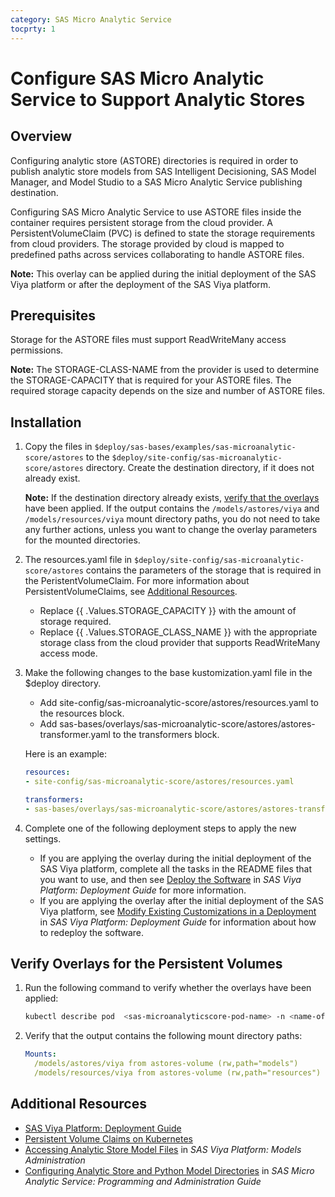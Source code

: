 ```yaml
---
category: SAS Micro Analytic Service
tocprty: 1
---
```


# Configure SAS Micro Analytic Service to Support Analytic Stores
                  
## Overview

Configuring analytic store (ASTORE) directories is required in order to publish analytic store models from SAS Intelligent Decisioning, SAS Model Manager, and Model Studio to a SAS Micro Analytic Service publishing destination.

Configuring SAS Micro Analytic Service to use ASTORE files inside the container requires persistent storage from the cloud provider. A PersistentVolumeClaim (PVC) is defined to state the storage requirements from cloud providers. The storage provided by cloud is mapped to predefined paths across services collaborating to handle ASTORE files.

**Note:** This overlay can be applied during the initial deployment of the SAS Viya platform or after the deployment of the SAS Viya platform.


## Prerequisites

Storage for the ASTORE files must support ReadWriteMany access permissions.

**Note:** The STORAGE-CLASS-NAME from the provider is used to determine the STORAGE-CAPACITY that is required for your ASTORE files. The required storage capacity depends on the size and number of ASTORE files.

## Installation

1. Copy the files in `$deploy/sas-bases/examples/sas-microanalytic-score/astores` to the `$deploy/site-config/sas-microanalytic-score/astores` directory. Create the destination directory, if it does not already exist.

   **Note:** If the destination directory already exists, [verify that the overlays](#verify-overlays-for-the-persistent-volumes) have been applied. 
   If the output contains the `/models/astores/viya` and `/models/resources/viya` mount directory paths, you do not need to take any further actions, unless you want to change the overlay parameters for the mounted directories.
   
2. The resources.yaml file in `$deploy/site-config/sas-microanalytic-score/astores` contains the parameters of the storage that is required in the PeristentVolumeClaim. For more information about PersistentVolumeClaims, see [Additional Resources](#additional-resources).

   * Replace {{ .Values.STORAGE_CAPACITY }} with the amount of storage required.
   * Replace {{ .Values.STORAGE_CLASS_NAME }} with the appropriate storage class from the cloud provider that supports ReadWriteMany access mode.

3. Make the following changes to the base kustomization.yaml file in the $deploy directory.

   * Add site-config/sas-microanalytic-score/astores/resources.yaml to the resources block.
   * Add sas-bases/overlays/sas-microanalytic-score/astores/astores-transformer.yaml to the transformers block.
 
   Here is an example:

   ```yaml
   resources:
   - site-config/sas-microanalytic-score/astores/resources.yaml

   transformers:
   - sas-bases/overlays/sas-microanalytic-score/astores/astores-transformer.yaml
   ```

4. Complete one of the following deployment steps to apply the new settings.

   * If you are applying the overlay during the initial deployment of the SAS Viya platform, complete all the tasks in the README files that you want to use, and then see [Deploy the Software](http://documentation.sas.com/?cdcId=itopscdc&cdcVersion=default&docsetId=dplyml0phy0dkr&docsetTarget=p127f6y30iimr6n17x2xe9vlt54q.htm) in _SAS Viya Platform: Deployment Guide_ for more information.
   * If you are applying the overlay after the initial deployment of the SAS Viya platform, see [Modify Existing Customizations in a Deployment](http://documentation.sas.com/?cdcId=itopscdc&cdcVersion=default&docsetId=dplyml0phy0dkr&docsetTarget=n1f2q6pp0gjheqn1jl204vptrubs.htm) in _SAS Viya Platform: Deployment Guide_ for information about how to redeploy the software.
   
## Verify Overlays for the Persistent Volumes

1. Run the following command to verify whether the overlays have been applied:

   ```sh
   kubectl describe pod  <sas-microanalyticscore-pod-name> -n <name-of-namespace>
   ```

2. Verify that the output contains the following mount directory paths:

   ```yaml
   Mounts:
     /models/astores/viya from astores-volume (rw,path="models")
     /models/resources/viya from astores-volume (rw,path="resources")
   ```

## Additional Resources

* [SAS Viya Platform: Deployment Guide](http://documentation.sas.com/?cdcId=itopscdc&cdcVersion=default&docsetId=dplyml0phy0dkr&docsetTarget=titlepage.htm)
* [Persistent Volume Claims on Kubernetes](https://kubernetes.io/docs/concepts/storage/persistent-volumes/#persistentvolumeclaims)
* [Accessing Analytic Store Model Files](http://documentation.sas.com/?cdcId=sasadmincdc&cdcVersion=default&docsetId=calmodels&docsetTarget=n10916nn7yro46n119nev9sb912c.htm) in _SAS Viya Platform: Models Administration_
* [Configuring Analytic Store and Python Model Directories](http://documentation.sas.com/?cdcId=mascdc&cdcVersion=default&docsetId=masag&docsetTarget=n0er040gsczf7bn1mndiw7znffad.htm) in _SAS Micro Analytic Service: Programming and Administration Guide_